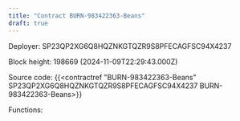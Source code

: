```yaml
---
title: "Contract BURN-983422363-Beans"
draft: true
---
```

Deployer: SP23QP2XG6Q8HQZNKGTQZR9S8PFECAGFSC94X4237


 



Block height: 198669 (2024-11-09T22:29:43.000Z)

Source code: {{<contractref "BURN-983422363-Beans" SP23QP2XG6Q8HQZNKGTQZR9S8PFECAGFSC94X4237 BURN-983422363-Beans>}}

Functions:



